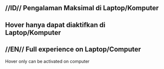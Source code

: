 //ID//
Pengalaman Maksimal di Laptop/Komputer
----------------------------------------------
Hover hanya dapat diaktifkan di Laptop/Komputer
----------------------------------------------


//EN//
Full experience on Laptop/Computer
----------------------------------------------
Hover only can be activated on computer

